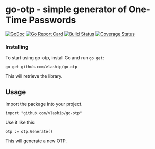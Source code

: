 # go-otp - simple generator of One-Time Passwords

[![GoDoc](https://godoc.org/github.com/vlaship/go-otp?status.svg)](https://godoc.org/github.com/vlaship/go-otp)
[![Go Report Card](https://goreportcard.com/badge/github.com/vlaship/go-otp)](https://goreportcard.com/report/github.com/vlaship/go-otp)
[![Build Status](https://travis-ci.org/vlaship/go-otp.svg?branch=master)](https://travis-ci.org/vlaship/go-otp)
[![Coverage Status](https://coveralls.io/repos/github/vlaship/go-otp/badge.svg?branch=main)](https://coveralls.io/github/vlaship/go-otp?branch=main)

### Installing

To start using go-otp, install Go and run `go get`:

    go get github.com/vlaship/go-otp

This will retrieve the library.

## Usage

Import the package into your project.

    import "github.com/vlaship/go-otp"

Use it like this:

    otp := otp.Generate()

This will generate a new OTP.
